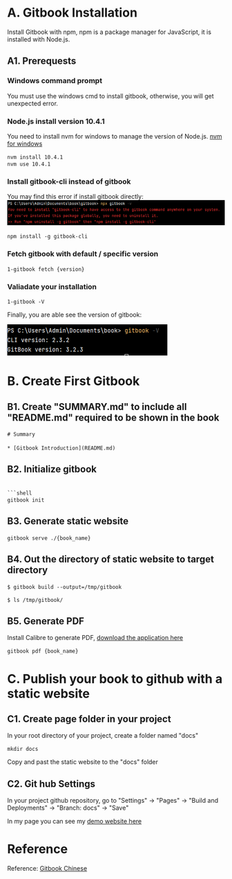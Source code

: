 # A. Gitbook Installation

Install Gitbook with npm, npm is a package manager for JavaScript, it is installed with Node.js.

## A1. Prerequests

### Windows command prompt

You must use the windows cmd to install gitbook, otherwise, you will get unexpected error.

### Node.js install version 10.4.1

You need to install nvm for windows to manage the version of
Node.js. [nvm for windows](https://github.com/coreybutler/nvm-windows/releases)

```shell
nvm install 10.4.1
nvm use 10.4.1
```

### Install gitbook-cli instead of gitbook

You may find this error if install gitbook directly:
![img.png](img.png)

```shell
npm install -g gitbook-cli
```

### Fetch gitbook with default / specific version

```shell
1-gitbook fetch {version}
```

### Valiadate your installation

```shell
1-gitbook -V
```

Finally, you are able see the version of gitbook:

![img_1.png](img_1.png)

# B. Create First Gitbook

## B1. Create "SUMMARY.md" to include all "README.md" required to be shown in the book

```readme
# Summary

* [Gitbook Introduction](README.md)
```

## B2. Initialize gitbook

```shell

```shell
gitbook init
```

## B3. Generate static website

```shell
gitbook serve ./{book_name}
```

## B4. Out the directory of static website to target directory

```shell
$ gitbook build --output=/tmp/gitbook
```

```shell
$ ls /tmp/gitbook/
```

## B5. Generate PDF

Install Calibre to generate PDF, [download the application here](https://calibre-ebook.com/download_windows64)

```shell
gitbook pdf {book_name}
```

# C. Publish your book to github with a static website

## C1. Create page folder in your project

In your root directory of your project, create a folder named "docs"

```shell
mkdir docs
```

Copy and past the static website to the "docs" folder

## C2. Git hub Settings

In your project github repository, go to "Settings" -> "Pages" -> "Build and Deployments" -> "Branch: docs" -> "Save"

In my page you can see my [demo website here](https://hmlaiac.github.io/book/)

# Reference

Reference: [Gitbook Chinese](https://tonydeng.github.io/gitbook-zh/gitbook-howtouse/howtouse/gitbookinstall.html)
